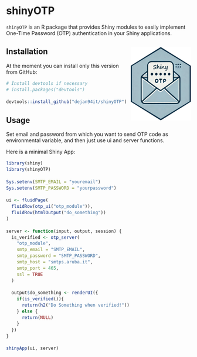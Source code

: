 # shinyOTP 

`shinyOTP` is an R package that provides Shiny modules to easily implement One-Time Password (OTP) authentication in your Shiny applications.

## Installation <img src="hex_logo.png" align="right" width="164" height="201" />

At the moment you can install only this version from GitHub:

```r
# Install devtools if necessary
# install.packages("devtools")

devtools::install_github("dejan94it/shinyOTP")
```
## Usage
Set email and password from which you want to send OTP code as environmental variable, and then just use ui and server functions.

Here is a minimal Shiny App:

```r
library(shiny)
library(shinyOTP)

Sys.setenv(SMTP_EMAIL = "youremail")
Sys.setenv(SMTP_PASSWORD = "yourpassword")

ui <- fluidPage(
  fluidRow(otp_ui("otp_module")),
  fluidRow(htmlOutput("do_something"))
)

server <- function(input, output, session) {
  is_verified <- otp_server(
    "otp_module",              
    smtp_email = "SMTP_EMAIL",      
    smtp_password = "SMTP_PASSWORD",
    smtp_host = "smtps.aruba.it",        
    smtp_port = 465,                            
    ssl = TRUE                                 
  )
  
  output$do_something <- renderUI({
    if(is_verified()){ 
      return(h2("Do Something when verified!")) 
    } else {
      return(NULL)
    } 
  })
}

shinyApp(ui, server)

```

